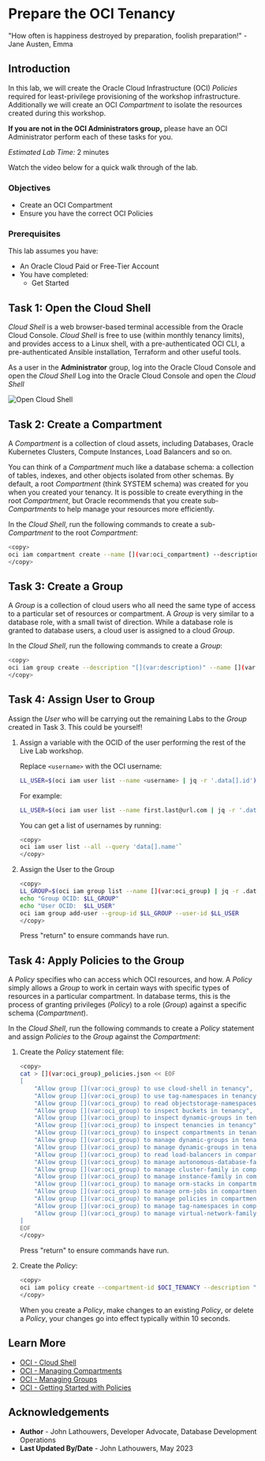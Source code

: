 # Prepare the OCI Tenancy

"How often is happiness destroyed by preparation, foolish preparation!"
\- Jane Austen, Emma

## Introduction

In this lab, we will create the Oracle Cloud Infrastructure (OCI) *Policies* required for least-privilege provisioning of the workshop infrastructure.  Additionally we will create an OCI *Compartment* to isolate the resources created during this workshop.

<if type="tenancy">**If you are not in the OCI Administrators group,** please have an OCI Administrator perform each of these tasks for you.</fi>

*Estimated Lab Time:* 2 minutes

Watch the video below for a quick walk through of the lab.
[](youtube:zNKxJjkq0Pw)

### Objectives

* Create an OCI Compartment
* Ensure you have the correct OCI Policies

### Prerequisites

This lab assumes you have:

* An Oracle Cloud Paid or Free-Tier Account
* You have completed:
    * Get Started

## Task 1: Open the Cloud Shell

*Cloud Shell* is a web browser-based terminal accessible from the Oracle Cloud Console. *Cloud Shell* is free to use (within monthly tenancy limits), and provides access to a Linux shell, with a pre-authenticated OCI CLI, a pre-authenticated Ansible installation, Terraform and other useful tools.

<if type="tenancy">As a user in the **Administrator** group, log into the Oracle Cloud Console and open the *Cloud Shell*</fi>
<if type="free-tier">Log into the Oracle Cloud Console and open the *Cloud Shell*</fi>

![Open Cloud Shell](https://oracle-livelabs.github.io/common/images/console/cloud-shell.png "Open Cloud Shell")

## Task 2: Create a Compartment

A *Compartment* is a collection of cloud assets, including Databases, Oracle Kubernetes Clusters, Compute Instances, Load Balancers and so on.

You can think of a *Compartment* much like a database schema: a collection of tables, indexes, and other objects isolated from other schemas.  By default, a root *Compartment* (think SYSTEM schema) was created for you when you created your tenancy.  It is possible to create everything in the root *Compartment*, but Oracle recommends that you create sub-*Compartments* to help manage your resources more efficiently.

In the *Cloud Shell*, run the following commands to create a sub-*Compartment* to the root *Compartment*:

```bash
<copy>
oci iam compartment create --name [](var:oci_compartment) --description "[](var:description)" --compartment-id $OCI_TENANCY
</copy>
```

## Task 3: Create a Group

A *Group* is a collection of cloud users who all need the same type of access to a particular set of resources or compartment.  A *Group* is very similar to a database role, with a small twist of direction.  While a database role is granted to database users, a cloud user is assigned to a cloud *Group*.

In the *Cloud Shell*, run the following commands to create a *Group*:

```bash
<copy>
oci iam group create --description "[](var:description)" --name [](var:oci_group)
</copy>
```

## Task 4: Assign User to Group

Assign the *User* who will be carrying out the remaining Labs to the *Group* created in Task 3.  This could be yourself!

1. Assign a variable with the OCID of the user performing the rest of the Live Lab workshop.

    Replace `<username>` with the OCI username:

    ```bash
    LL_USER=$(oci iam user list --name <username> | jq -r '.data[].id')
    ```

    For example:

    ```bash
    LL_USER=$(oci iam user list --name first.last@url.com | jq -r '.data[].id')`
    ```

    You can get a list of usernames by running:

    ```bash
    <copy>
    oci iam user list --all --query 'data[].name'`
    </copy>
    ```

2. Assign the User to the Group

    ```bash
    <copy>
    LL_GROUP=$(oci iam group list --name [](var:oci_group) | jq -r .data[].id)
    echo "Group OCID: $LL_GROUP"
    echo "User OCID:  $LL_USER"
    oci iam group add-user --group-id $LL_GROUP --user-id $LL_USER
    </copy>
    ```

    Press "return" to ensure commands have run.

## Task 4: Apply Policies to the Group

A *Policy* specifies who can access which OCI resources, and how.  A *Policy* simply allows a *Group* to work in certain ways with specific types of resources in a particular compartment.  In database terms, this is the process of granting privileges (*Policy*) to a role (*Group*) against a specific schema (*Compartment*).

In the *Cloud Shell*, run the following commands to create a *Policy* statement and assign *Policies* to the *Group* against the *Compartment*:

1. Create the *Policy* statement file:

    ```bash
    <copy>
    cat > [](var:oci_group)_policies.json << EOF
    [
        "Allow group [](var:oci_group) to use cloud-shell in tenancy",
        "Allow group [](var:oci_group) to use tag-namespaces in tenancy",
        "Allow group [](var:oci_group) to read objectstorage-namespaces in tenancy",
        "Allow group [](var:oci_group) to inspect buckets in tenancy",
        "Allow group [](var:oci_group) to inspect dynamic-groups in tenancy",
        "Allow group [](var:oci_group) to inspect tenancies in tenancy",
        "Allow group [](var:oci_group) to inspect compartments in tenancy where target.compartment.name = '[](var:oci_compartment)'",
        "Allow group [](var:oci_group) to manage dynamic-groups in tenancy where request.permission = 'DYNAMIC_GROUP_CREATE'",
        "Allow group [](var:oci_group) to manage dynamic-groups in tenancy where target.group.name = /*-worker-nodes-dyngrp/",
        "Allow group [](var:oci_group) to read load-balancers in compartment [](var:oci_compartment)",
        "Allow group [](var:oci_group) to manage autonomous-database-family in compartment [](var:oci_compartment)",
        "Allow group [](var:oci_group) to manage cluster-family in compartment [](var:oci_compartment)",
        "Allow group [](var:oci_group) to manage instance-family in compartment [](var:oci_compartment)",
        "Allow group [](var:oci_group) to manage orm-stacks in compartment [](var:oci_compartment)",
        "Allow group [](var:oci_group) to manage orm-jobs in compartment [](var:oci_compartment)",
        "Allow group [](var:oci_group) to manage policies in compartment [](var:oci_compartment)",
        "Allow group [](var:oci_group) to manage tag-namespaces in compartment [](var:oci_compartment)",
        "Allow group [](var:oci_group) to manage virtual-network-family in compartment [](var:oci_compartment)",
    ]
    EOF
    </copy>
    ```

    Press "return" to ensure commands have run.

2. Create the *Policy*:

    ```bash
    <copy>
    oci iam policy create --compartment-id $OCI_TENANCY --description "[](var:description)" --name [](var:oci_group)_POLICY --statements file://[](var:oci_group)_policies.json
    </copy>
    ```

    When you create a *Policy*, make changes to an existing *Policy*, or delete a *Policy*, your changes go into effect typically within 10 seconds.

## Learn More

* [OCI - Cloud Shell](https://docs.oracle.com/en-us/iaas/Content/API/Concepts/cloudshellintro.htm)
* [OCI - Managing Compartments](https://docs.oracle.com/en-us/iaas/Content/Identity/Tasks/managingcompartments.htm)
* [OCI - Managing Groups](https://docs.oracle.com/en-us/iaas/Content/Identity/Tasks/managinggroups.htm)
* [OCI - Getting Started with Policies](https://docs.oracle.com/en-us/iaas/Content/Identity/Concepts/policygetstarted.htm)

## Acknowledgements

* **Author** - John Lathouwers, Developer Advocate, Database Development Operations
* **Last Updated By/Date** - John Lathouwers, May 2023
